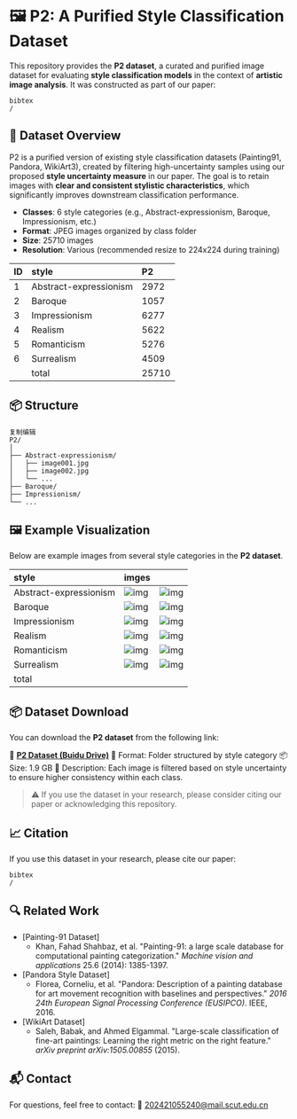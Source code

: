 # 🖼️ P2: A Purified Style Classification Dataset

This repository provides the **P2 dataset**, a curated and purified image dataset for evaluating **style classification models** in the context of **artistic image analysis**. It was constructed as part of our paper:

```
bibtex
/
```



## 📁 Dataset Overview

P2 is a purified version of existing style classification datasets (Painting91, Pandora, WikiArt3), created by filtering high-uncertainty samples using our proposed **style uncertainty measure** in our paper. The goal is to retain images with **clear and consistent stylistic characteristics**, which significantly improves downstream classification performance.

- **Classes**: 6 style categories (e.g., Abstract-expressionism, Baroque, Impressionism, etc.)
- **Format**: JPEG images organized by class folder
- **Size**: 25710 images
- **Resolution**: Various (recommended resize to 224x224 during training)

| ID   | style                  | P2    |
| :--- | :--------------------- | :---- |
| 1    | Abstract-expressionism | 2972  |
| 2    | Baroque                | 1057  |
| 3    | Impressionism          | 6277  |
| 4    | Realism                | 5622  |
| 5    | Romanticism            | 5276  |
| 6    | Surrealism             | 4509  |
|      | total                  | 25710 |



## 📦 Structure

```
复制编辑
P2/
│
├── Abstract-expressionism/
│   ├── image001.jpg
│   ├── image002.jpg
│   └── ...
├── Baroque/
├── Impressionism/
└── ...
```



## 🖼️ Example Visualization

Below are example images from several style categories in the **P2 dataset**. 

| **style**              | **imges**                                                    |                                                              |
| :--------------------- | :----------------------------------------------------------- | ------------------------------------------------------------ |
| Abstract-expressionism | ![img](https://rcnc6338zx5i.feishu.cn/space/api/box/stream/download/asynccode/?code=MzNkMDk1OTgwMTUyYThkMmI4Njg1MDUzOTkxYzcwNDlfVlY0RGdkZmRWbVpXNHVXM1BkWEhmYUk5THNwNGpCeldfVG9rZW46TzNJVmJObHp3b0diNGp4YXlVaGNZMW1JbkhjXzE3NTI0NzQ2NDY6MTc1MjQ3ODI0Nl9WNA) | ![img](https://rcnc6338zx5i.feishu.cn/space/api/box/stream/download/asynccode/?code=Nzc1YjY2NGFhYmExN2M1YmViZWQ5MTY5MjEwMDcxMTFfcWlSSklCZDlEUEJINjR1WklWUGNBVEoxNWpYNzFVcHdfVG9rZW46SnlLZ2JCcWx3b1VxY3N4UHFISmM3aUZybm9mXzE3NTI0NzQ2NDY6MTc1MjQ3ODI0Nl9WNA) |
| Baroque                | ![img](https://rcnc6338zx5i.feishu.cn/space/api/box/stream/download/asynccode/?code=OTNjYjk2ZWM0NjkxZTY4NDNjNzNlMWY5NzRlZmMxODNfTGxpdGFhTkNHOGhqY2RHQjZoUnlmaTVzMm9VUmMzQnpfVG9rZW46RUhUVmJ2OThIbzlZUXZ4aHJHNGNEalVibjFnXzE3NTI0NzQ2NDY6MTc1MjQ3ODI0Nl9WNA) | ![img](https://rcnc6338zx5i.feishu.cn/space/api/box/stream/download/asynccode/?code=ZGUwNTU4NjZlZTEyYWQ5Mjc2NjgyOGNjNzc0MWNhZWRfdjNxbkRHWE9ISXAxa2VINUc4amVZaUNIcVVNSHA2UzVfVG9rZW46WXgwTWJPMmcwb0ZuVmR4dkxSQmNMR3pYbjVjXzE3NTI0NzQ2NDY6MTc1MjQ3ODI0Nl9WNA) |
| Impressionism          | ![img](https://rcnc6338zx5i.feishu.cn/space/api/box/stream/download/asynccode/?code=NWZhYjA1M2IxMDc0MzBiY2EzMTljZWY2NGZiMjFmOGJfUEtXSnpsWVNOZVRaUHBnMVh4ZTIydzBpcWZNVzlwbWFfVG9rZW46WjRkVmJ1QnYwb3NPc0F4SEhvdmNhMld4bk0wXzE3NTI0NzQ2NDY6MTc1MjQ3ODI0Nl9WNA) | ![img](https://rcnc6338zx5i.feishu.cn/space/api/box/stream/download/asynccode/?code=Y2U4Y2VlMjY5YzNhNDJlOTM2YzkyNzhmNTI2OTZhOTVfWWpNVkxKdHFpV3BJMjZCWGxyZGtqSVlIM3dhRURWMnZfVG9rZW46WDQzRGJEcjhab3A3aVp4VjJCTGMwZ1dlbkNmXzE3NTI0NzQ2NDY6MTc1MjQ3ODI0Nl9WNA) |
| Realism                | ![img](https://rcnc6338zx5i.feishu.cn/space/api/box/stream/download/asynccode/?code=MTM2NDE0NjJiM2E4YWFkNjMzZThhOGFmYTRlYmQ2ODZfcUhHQ2R3Yzg0YVRRTlZndVdzSzRRTlRpaTdOeXNJWDlfVG9rZW46R3ZpWWJTcmtEb1BxV1l4aTBjNWNlUVhvbnZjXzE3NTI0NzQ2NDY6MTc1MjQ3ODI0Nl9WNA) | ![img](https://rcnc6338zx5i.feishu.cn/space/api/box/stream/download/asynccode/?code=OTNmNWE4NmY2OTFhZTE0ZjhiNmY4Mzg1ODNkZjJlY2NfSU1JejhGbkRGYW5xa1NsSE9ka0R4dEc4QVNsc3JhOEpfVG9rZW46VUtrQ2JKWFRtb1ROUFN4YlY0SGNVQkJmblZmXzE3NTI0NzQ2NDY6MTc1MjQ3ODI0Nl9WNA) |
| Romanticism            | ![img](https://rcnc6338zx5i.feishu.cn/space/api/box/stream/download/asynccode/?code=NzIzNWYxNmI4YjMxYzQ0NjIxMGJjNjMzNzM1MjliNDJfUVk3NHZaZHFSOHZaMFdQS3N0cFp3QWJLeGdHUjBYQWZfVG9rZW46T25UNGJGTFVub1dma2x4YjBObmNsN1VQbkhjXzE3NTI0NzQ2NDY6MTc1MjQ3ODI0Nl9WNA) | ![img](https://rcnc6338zx5i.feishu.cn/space/api/box/stream/download/asynccode/?code=NTRiNzU5MDAxMjE5NmZkMGM3NTc0NjJjZjdkMWNlZTVfd3pDMUt1WWI4dEloU05tVGJPWHpZcWJ4VFY5RFBnVG1fVG9rZW46UmxMQmJBRlBIb0ZnUFd4bGdVNmM4Tm9CbjFkXzE3NTI0NzQ2NDY6MTc1MjQ3ODI0Nl9WNA) |
| Surrealism             | ![img](https://rcnc6338zx5i.feishu.cn/space/api/box/stream/download/asynccode/?code=YmE3MjlkYzEyNjgxZTQ5MGU1NWQ0OTZjYWI1MWZmNGVfaWVlZzI2cDZyQldNaElnMjBlTU9OcUtiNWUzS29RSkdfVG9rZW46WGVUcmI2eFRvb1JyU3R4bTRVMWNKMU1abk1kXzE3NTI0NzQ2NDY6MTc1MjQ3ODI0Nl9WNA) | ![img](https://rcnc6338zx5i.feishu.cn/space/api/box/stream/download/asynccode/?code=NzEwNWZiMWVmZWNmY2Q5YzQ0MTZmNjliZmI3YTAyZmRfZnNYODdyQ3RtZmxORVpsY2JMaThraTJPYjZuZUlYYkxfVG9rZW46UG11NGJXdUMwb2twVFd4QUVFOGNmczIzbkZrXzE3NTI0NzQ2NDY6MTc1MjQ3ODI0Nl9WNA) |
| total                  |                                                              |                                                              |



## 📦 Dataset Download

You can download the **P2 dataset** from the following link:

🔗 **[P2 Dataset (Buidu Drive)](https://link-here.com)**
 📁 Format: Folder structured by style category
 📦 Size: 1.9 GB
 📝 Description: Each image is filtered based on style uncertainty to ensure higher consistency within each class.

> ⚠️ If you use the dataset in your research, please consider citing our paper or acknowledging this repository.



## 📈 Citation

If you use this dataset in your research, please cite our paper:

```
bibtex
/
```



## 🔍 Related Work

- [Painting-91 Dataset]
  - Khan, Fahad Shahbaz, et al. "Painting-91: a large scale database for computational painting categorization." *Machine vision and applications* 25.6 (2014): 1385-1397.
- [Pandora Style Dataset]
  - Florea, Corneliu, et al. "Pandora: Description of a painting database for art movement recognition with baselines and perspectives." *2016 24th European Signal Processing Conference (EUSIPCO)*. IEEE, 2016.
- [WikiArt Dataset]
  - Saleh, Babak, and Ahmed Elgammal. "Large-scale classification of fine-art paintings: Learning the right metric on the right feature." *arXiv preprint arXiv:1505.00855* (2015).



## 📬 Contact

For questions, feel free to contact:
 📧 202421055240@mail.scut.edu.cn
